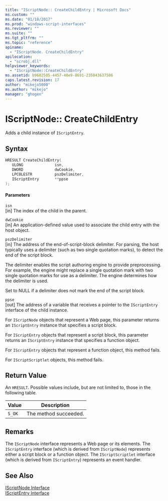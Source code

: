 ```yaml
---
title: "IScriptNode:: CreateChildEntry | Microsoft Docs"
ms.custom: ""
ms.date: "01/18/2017"
ms.prod: "windows-script-interfaces"
ms.reviewer: ""
ms.suite: ""
ms.tgt_pltfrm: ""
ms.topic: "reference"
apiname: 
  - "IScriptNode. CreateChildEntry"
apilocation: 
  - "scrobj.dll"
helpviewer_keywords: 
  - "IScriptNode::CreateChildEntry"
ms.assetid: b9682505-4457-40e9-8691-235843637506
caps.latest.revision: 17
author: "mikejo5000"
ms.author: "mikejo"
manager: "ghogen"
---
```

# IScriptNode:: CreateChildEntry
Adds a child instance of `IScriptEntry`.  
  
## Syntax  
  
```cpp
HRESULT CreateChildEntry(  
   ULONG              isn,  
   DWORD              dwCookie,  
   LPCOLESTR          pszDelimiter,  
   IScriptEntry       **ppse  
);  
```  
  
#### Parameters  
 `isn`  
 [in] The index of the child in the parent.  
  
 `dwCookie`  
 [in] An application-defined value used to associate the child entry with the host object.  
  
 `pszDelimiter`  
 [in] The address of the end-of-script-block delimiter. For parsing, the host typically uses a delimiter (such as two single quotation marks), to detect the end of the script block.  
  
 The delimiter enables the script authoring engine to provide preprocessing. For example, the engine might replace a single quotation mark with two single quotation marks for use as a delimiter. The engine determines how the delimiter is used.  
  
 Set to NULL if a delimiter does not mark the end of the script block.  
  
 `ppse`  
 [out] The address of a variable that receives a pointer to the `IScriptEntry` interface of the child instance.  
  
 For `IScriptNode` objects that represent a Web page, this parameter returns an `IScriptEntry` instance that specifies a script block.  
  
 For `IScriptEntry` objects that represent a script block, this parameter returns an `IScriptEntry` instance that specifies a function object.  
  
 For `IScriptEntry` objects that represent a function object, this method fails.  
  
 For `IScriptScriptlet` objects, this method fails.  
  
## Return Value  
 An `HRESULT`. Possible values include, but are not limited to, those in the following table.  
  
|Value|Description|  
|-----------|-----------------|  
|`S_OK`|The method succeeded.|  
  
## Remarks  
 The `IScriptNode` interface represents a Web page or its elements. The `IScriptEntry` interface (which is derived from `IScriptNode`) represents either a script block or a function object. The `IScriptScriptlet` interface (which is derived from `IScriptEntry`) represents an event handler.  
  
## See Also  
 [IScriptNode Interface](../../winscript/reference/iscriptnode-interface.md)   
 [IScriptEntry Interface](../../winscript/reference/iscriptentry-interface.md)